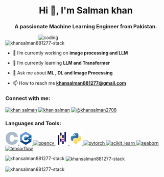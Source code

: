 <h1 align="center">Hi 👋, I'm Salman khan</h1>
<h3 align="center">A passionate Machine Learning Engineer from Pakistan.</h3>
<img align="right" alt="coding" width="400" src="https://www.google.com/url?sa=i&url=https%3A%2F%2Fgithub.com%2Frudrabarad%2FGifs&psig=AOvVaw1znVbBjcxThhq4wMFRo4Xf&ust=1755972143506000&source=images&cd=vfe&opi=89978449&ved=0CBQQjRxqFwoTCLCktfeAn48DFQAAAAAdAAAAABAE"

<p align="left"> <img src="https://komarev.com/ghpvc/?username=khansalman881277-stack&label=Profile%20views&color=0e75b6&style=flat" alt="khansalman881277-stack" /> </p>

- 🔭 I’m currently working on **image processing and LLM**

- 🌱 I’m currently learning **LLM and Transformer**

- 💬 Ask me about **ML , DL and Image Processing**

- 📫 How to reach me **khansalman881277@gmail.com**

<h3 align="left">Connect with me:</h3>
<p align="left">
<a href="https://fb.com/khan salman" target="blank"><img align="center" src="https://raw.githubusercontent.com/rahuldkjain/github-profile-readme-generator/master/src/images/icons/Social/facebook.svg" alt="khan salman" height="30" width="40" /></a>
<a href="https://instagram.com/khan salman" target="blank"><img align="center" src="https://raw.githubusercontent.com/rahuldkjain/github-profile-readme-generator/master/src/images/icons/Social/instagram.svg" alt="khan salman" height="30" width="40" /></a>
<a href="https://www.youtube.com/c/@khansalman2708" target="blank"><img align="center" src="https://raw.githubusercontent.com/rahuldkjain/github-profile-readme-generator/master/src/images/icons/Social/youtube.svg" alt="@khansalman2708" height="30" width="40" /></a>
</p>

<h3 align="left">Languages and Tools:</h3>
<p align="left"> <a href="https://www.cprogramming.com/" target="_blank" rel="noreferrer"> <img src="https://raw.githubusercontent.com/devicons/devicon/master/icons/c/c-original.svg" alt="c" width="40" height="40"/> </a> <a href="https://www.w3schools.com/cpp/" target="_blank" rel="noreferrer"> <img src="https://raw.githubusercontent.com/devicons/devicon/master/icons/cplusplus/cplusplus-original.svg" alt="cplusplus" width="40" height="40"/> </a> <a href="https://opencv.org/" target="_blank" rel="noreferrer"> <img src="https://www.vectorlogo.zone/logos/opencv/opencv-icon.svg" alt="opencv" width="40" height="40"/> </a> <a href="https://pandas.pydata.org/" target="_blank" rel="noreferrer"> <img src="https://raw.githubusercontent.com/devicons/devicon/2ae2a900d2f041da66e950e4d48052658d850630/icons/pandas/pandas-original.svg" alt="pandas" width="40" height="40"/> </a> <a href="https://www.python.org" target="_blank" rel="noreferrer"> <img src="https://raw.githubusercontent.com/devicons/devicon/master/icons/python/python-original.svg" alt="python" width="40" height="40"/> </a> <a href="https://pytorch.org/" target="_blank" rel="noreferrer"> <img src="https://www.vectorlogo.zone/logos/pytorch/pytorch-icon.svg" alt="pytorch" width="40" height="40"/> </a> <a href="https://scikit-learn.org/" target="_blank" rel="noreferrer"> <img src="https://upload.wikimedia.org/wikipedia/commons/0/05/Scikit_learn_logo_small.svg" alt="scikit_learn" width="40" height="40"/> </a> <a href="https://seaborn.pydata.org/" target="_blank" rel="noreferrer"> <img src="https://seaborn.pydata.org/_images/logo-mark-lightbg.svg" alt="seaborn" width="40" height="40"/> </a> <a href="https://www.tensorflow.org" target="_blank" rel="noreferrer"> <img src="https://www.vectorlogo.zone/logos/tensorflow/tensorflow-icon.svg" alt="tensorflow" width="40" height="40"/> </a> </p>

<p><img align="left" src="https://github-readme-stats.vercel.app/api/top-langs?username=khansalman881277-stack&show_icons=true&locale=en&layout=compact" alt="khansalman881277-stack" /></p>

<p>&nbsp;<img align="center" src="https://github-readme-stats.vercel.app/api?username=khansalman881277-stack&show_icons=true&locale=en" alt="khansalman881277-stack" /></p>

<p><img align="center" src="https://github-readme-streak-stats.herokuapp.com/?user=khansalman881277-stack&" alt="khansalman881277-stack" /></p>
